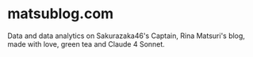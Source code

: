 # matsublog.com
Data and data analytics on Sakurazaka46's Captain, Rina Matsuri's blog, made with love, green tea and Claude 4 Sonnet. 
